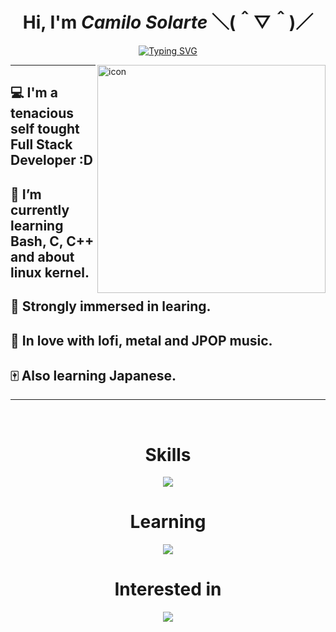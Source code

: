 <!-- **KiyotakaDev/KiyotakaDev** is a ✨ _special_ ✨ repository because its `README.md` (this file) appears on your GitHub profile. -->

<div align="center">
  <h1 aligh="center">Hi, I'm <b><i>Camilo Solarte</i></b>  ＼(＾▽＾)／</h1>
  <!-- Typing SVG by DenverCoder1 - https://github.com/DenverCoder1/readme-typing-svg -->
  <p align="center">
    <a href="https://git.io/typing-svg"><img src="https://readme-typing-svg.demolab.com?font=Rubik&weight=600&size=38&duration=3500&pause=500&color=EC1699&center=true&vCenter=true&random=false&width=435&lines=Full+Stack+Developer;Learning+lover;%E3%81%8D%E3%82%88%E3%81%9F%E3%81%8B+%7C+%E3%81%8D%E3%82%88%E3%81%9F%E3%82%8D" alt="Typing SVG" /></a>
  </p>
</div>


<img align="right" width="365" src="https://i.pinimg.com/564x/46/8a/99/468a9954de2ac7efd2c5edb612f477a0.jpg" alt="icon"/>
<hr>

<!-- ```
  💻 I'm a self tought Full Stack Developer :D 
  🔭 I’m currently working on a mobile app. 
  🌱 I’m currently learning Flutter, .NET. 
  🧠 Strongly immersed in learing.
  💖 In love with lofi, metal and JPOP music. 
  🔥 Also learning Japanese. 
``` -->

## 💻 I'm a tenacious self tought Full Stack Developer :D 
<!-- ## 🔭 I’m currently working on a mobile app. -->
## 🌱 I’m currently learning Bash, C, C++ and about linux kernel. 
## 🧠 Strongly immersed in learing.
## 🎵 In love with lofi, metal and JPOP music. 
## 🀄 Also learning Japanese.

<hr>

<br/>

<!-- Tech icons -->
<div align="center">
  <!-- Skills icons -->
  <h1>Skills</h1>
  <p align="center">
    <a href="https://skillicons.dev">
      <img src="https://skillicons.dev/icons?i=html,css,javascript,react,tailwind,threejs,nodejs,express,postgres,git,github,vscode,prisma,cs,dotnet&perline=7">
    </a>
  </p>

  <h1>Learning</h1>
  <!-- Learning icons-->
  <p align="center">
    <a href="https://skillicons.dev">
      <img src="https://skillicons.dev/icons?i=linux,arch,bash,c,cpp,vim,neovim&perline=7">
    </a>
  </p>

  <h1>Interested in</h1>
  <!-- interested icons-->
  <p align="center">
    <a href="https://skillicons.dev">
      <img src="https://skillicons.dev/icons?i=unity,py,firebase,dart,flutter&perline=7">
    </a>
  </p>
</div>
